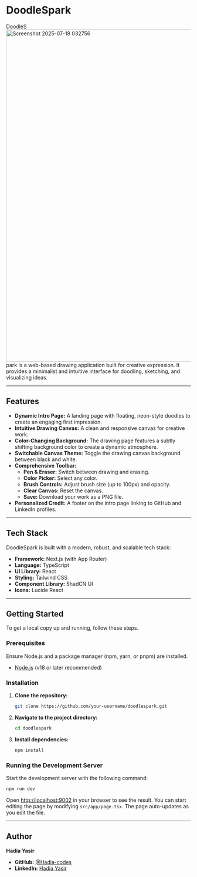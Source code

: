 # DoodleSpark

DoodleS<img width="1918" height="905" alt="Screenshot 2025-07-18 032756" src="https://github.com/user-attachments/assets/f7db0620-d912-41bb-a5e7-59272c8891a0" />
park is a web-based drawing application built for creative expression. It provides a minimalist and intuitive interface for doodling, sketching, and visualizing ideas.


---

## Features

- **Dynamic Intro Page:** A landing page with floating, neon-style doodles to create an engaging first impression.
- **Intuitive Drawing Canvas:** A clean and responsive canvas for creative work.
- **Color-Changing Background:** The drawing page features a subtly shifting background color to create a dynamic atmosphere.
- **Switchable Canvas Theme:** Toggle the drawing canvas background between black and white.
- **Comprehensive Toolbar:**
  - **Pen & Eraser:** Switch between drawing and erasing.
  - **Color Picker:** Select any color.
  - **Brush Controls:** Adjust brush size (up to 100px) and opacity.
  - **Clear Canvas:** Reset the canvas.
  - **Save:** Download your work as a PNG file.
- **Personalized Credit:** A footer on the intro page linking to GitHub and LinkedIn profiles.

---

## Tech Stack

DoodleSpark is built with a modern, robust, and scalable tech stack:

- **Framework:** Next.js (with App Router)
- **Language:** TypeScript
- **UI Library:** React
- **Styling:** Tailwind CSS
- **Component Library:** ShadCN UI
- **Icons:** Lucide React

---

## Getting Started

To get a local copy up and running, follow these steps.

### Prerequisites

Ensure Node.js and a package manager (npm, yarn, or pnpm) are installed.
- [Node.js](https://nodejs.org/) (v18 or later recommended)

### Installation

1.  **Clone the repository:**
    ```sh
    git clone https://github.com/your-username/doodlespark.git
    ```
2.  **Navigate to the project directory:**
    ```sh
    cd doodlespark
    ```
3.  **Install dependencies:**
    ```sh
    npm install
    ```

### Running the Development Server

Start the development server with the following command:

```sh
npm run dev
```

Open [http://localhost:9002](http://localhost:9002) in your browser to see the result. You can start editing the page by modifying `src/app/page.tsx`. The page auto-updates as you edit the file.

---

## Author

**Hadia Yasir**

- **GitHub:** [@Hadia-codes](https://github.com/Hadia-codes)
- **LinkedIn:** [Hadia Yasir](https://www.linkedin.com/in/hadia-yasir-19194a340/)
